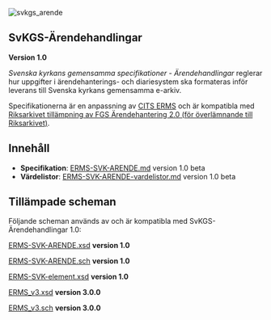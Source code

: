
![svkgs_arende](https://github.com/svkau/SvKGS-Arendehandlingar/assets/13225565/c16f2550-24cf-4a56-ae7f-5f257bc839dc)

## SvKGS-Ärendehandlingar

**Version 1.0**

*Svenska kyrkans gemensamma specifikationer - Ärendehandlingar* reglerar hur uppgifter i
ärendehanterings- och diariesystem ska formateras inför leverans till Svenska kyrkans
gemensamma e-arkiv.

Specifikationerna är en anpassning av [CITS ERMS](https://dilcis.eu/content-types/cserms)
och är kompatibla med [Riksarkivet tillämpning av FGS Ärendehantering 2.0 (för överlämnande till
Riksarkivet)](https://www.riksarkivet.se/fgs-anpassning).

## Innehåll

- **Specifikation**: [ERMS-SVK-ARENDE.md](ERMS-SVK-ARENDE.md) version 1.0 beta
- **Värdelistor**: [ERMS-SVK-ARENDE-vardelistor.md](ERMS-SVK-ARENDE-vardelistor.md) version 1.0 beta

## Tillämpade scheman

Följande scheman används av och är kompatibla med SvKGS-Ärendehandlingar 1.0:

[ERMS-SVK-ARENDE.xsd](ERMS-SVK-ARENDE.xsd) **version 1.0**

[ERMS-SVK-ARENDE.sch](ERMS-SVK-ARENDE.sch) **version 1.0**

[ERMS-SVK-element.xsd](https://github.com/svkau/ERMS-SVK/blob/main/ERMS-SVK-element.xsd) **version 1.0**

[ERMS_v3.xsd](https://github.com/DILCISBoard/CITS-ERMS/blob/master/schema/ERMS_v3.xsd) **version 3.0.0**

[ERMS_v3.sch](https://github.com/DILCISBoard/CITS-ERMS/blob/master/schema/erms_v3.sch) **version 3.0.0**






